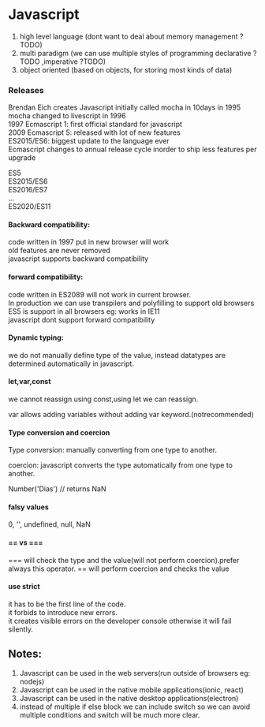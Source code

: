 # Javascript

1. high level language (dont want to deal about memory management ?TODO)
2. multi paradigm (we can use multiple styles of programming declarative ?TODO ,imperative ?TODO)
3. object oriented (based on objects, for storing most kinds of data)

### Releases

Brendan Eich creates Javascript initially called mocha in 10days in 1995  
mocha changed to livescript in 1996  
1997 Ecmascript 1: first official standard for javascript  
2009 Ecmascript 5: released with lot of new features  
ES2015/ES6: biggest update to the language ever  
Ecmascript changes to annual release cycle inorder to ship less features per upgrade

ES5  
ES2015/ES6  
ES2016/ES7  
...  
ES2020/ES11

#### Backward compatibility:

code written in 1997 put in new browser will work  
old features are never removed  
javascript supports backward compatibility

#### forward compatibility:

code written in ES2089 will not work in current browser.  
In production we can use transpilers and polyfilling to support old browsers  
ES5 is support in all browsers eg: works in IE11  
javascript dont support forward compatibility

#### Dynamic typing:

we do not manually define type of the value, instead datatypes are determined automatically in javascript.

#### let,var,const

we cannot reassign using const,using let we can reassign.

var allows adding variables without adding var keyword.(notrecommended)

#### Type conversion and coercion

Type conversion: manually converting from one type to another.

coercion: javascript converts the type automatically from one type to another.

Number('Dias') // returns NaN

#### falsy values

0, '', undefined, null, NaN

#### == vs ===

=== will check the type and the value(will not perform coercion).prefer always this operator.
== will perform coercion and checks the value

#### use strict

it has to be the first line of the code.  
it forbids to introduce new errors.  
it creates visible errors on the developer console otherwise it will fail silently.

## Notes:

1. Javascript can be used in the web servers(run outside of browsers eg: nodejs)
2. Javascript can be used in the native mobile applications(ionic, react)
3. Javascript can be used in the native desktop applications(electron)
4. instead of multiple if else block we can include switch so we can avoid multiple conditions and switch will be much more clear.
